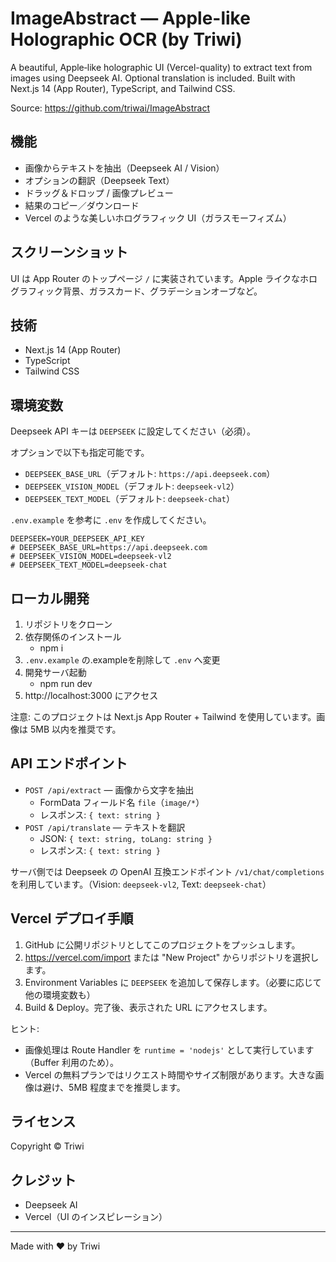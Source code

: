 # ImageAbstract — Apple-like Holographic OCR (by Triwi)

A beautiful, Apple‑like holographic UI (Vercel-quality) to extract text from images using Deepseek AI. Optional translation is included. Built with Next.js 14 (App Router), TypeScript, and Tailwind CSS.

Source: https://github.com/triwai/ImageAbstract

## 機能
- 画像からテキストを抽出（Deepseek AI / Vision）
- オプションの翻訳（Deepseek Text）
- ドラッグ＆ドロップ / 画像プレビュー
- 結果のコピー／ダウンロード
- Vercel のような美しいホログラフィック UI（ガラスモーフィズム）

## スクリーンショット
UI は App Router のトップページ `/` に実装されています。Apple ライクなホログラフィック背景、ガラスカード、グラデーションオーブなど。

## 技術
- Next.js 14 (App Router)
- TypeScript
- Tailwind CSS

## 環境変数
Deepseek API キーは `DEEPSEEK` に設定してください（必須）。

オプションで以下も指定可能です。
- `DEEPSEEK_BASE_URL`（デフォルト: `https://api.deepseek.com`）
- `DEEPSEEK_VISION_MODEL`（デフォルト: `deepseek-vl2`）
- `DEEPSEEK_TEXT_MODEL`（デフォルト: `deepseek-chat`）

`.env.example` を参考に `.env` を作成してください。

```
DEEPSEEK=YOUR_DEEPSEEK_API_KEY
# DEEPSEEK_BASE_URL=https://api.deepseek.com
# DEEPSEEK_VISION_MODEL=deepseek-vl2
# DEEPSEEK_TEXT_MODEL=deepseek-chat
```

## ローカル開発
1. リポジトリをクローン
2. 依存関係のインストール
   - npm i
3. `.env.example` の.exampleを削除して `.env` へ変更
4. 開発サーバ起動
   - npm run dev
5. http://localhost:3000 にアクセス

注意: このプロジェクトは Next.js App Router + Tailwind を使用しています。画像は 5MB 以内を推奨です。

## API エンドポイント
- `POST /api/extract` — 画像から文字を抽出
  - FormData フィールド名 `file`（`image/*`）
  - レスポンス: `{ text: string }`
- `POST /api/translate` — テキストを翻訳
  - JSON: `{ text: string, toLang: string }`
  - レスポンス: `{ text: string }`

サーバ側では Deepseek の OpenAI 互換エンドポイント `/v1/chat/completions` を利用しています。（Vision: `deepseek-vl2`, Text: `deepseek-chat`）

## Vercel デプロイ手順
1. GitHub に公開リポジトリとしてこのプロジェクトをプッシュします。
2. https://vercel.com/import または "New Project" からリポジトリを選択します。
3. Environment Variables に `DEEPSEEK` を追加して保存します。（必要に応じて他の環境変数も）
4. Build & Deploy。完了後、表示された URL にアクセスします。

ヒント:
- 画像処理は Route Handler を `runtime = 'nodejs'` として実行しています（Buffer 利用のため）。
- Vercel の無料プランではリクエスト時間やサイズ制限があります。大きな画像は避け、5MB 程度までを推奨します。

## ライセンス
Copyright © Triwi

## クレジット
- Deepseek AI
- Vercel（UI のインスピレーション）

---
Made with ❤️ by Triwi